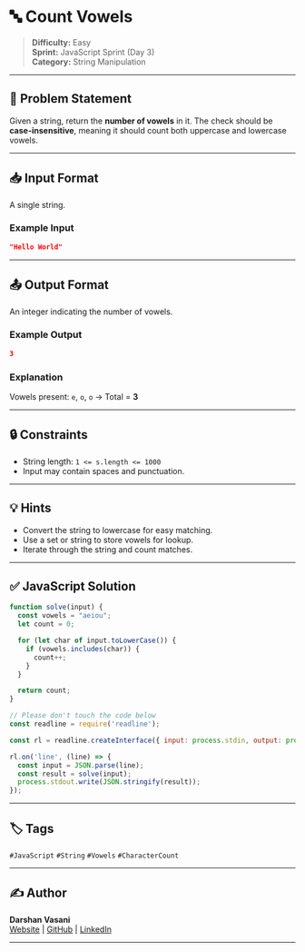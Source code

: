 # 🔤 Count Vowels

> **Difficulty:** Easy  
> **Sprint:** JavaScript Sprint (Day 3)  
> **Category:** String Manipulation

---

## 📝 Problem Statement

Given a string, return the **number of vowels** in it. The check should be **case-insensitive**, meaning it should count both uppercase and lowercase vowels.

---

## 📥 Input Format

A single string.

### Example Input

```json
"Hello World"
```

---

## 📤 Output Format

An integer indicating the number of vowels.

### Example Output

```json
3
```

### Explanation

Vowels present: `e`, `o`, `o` → Total = **3**

---

## 🔒 Constraints

- String length: `1 <= s.length <= 1000`
- Input may contain spaces and punctuation.

---

## 💡 Hints

- Convert the string to lowercase for easy matching.
- Use a set or string to store vowels for lookup.
- Iterate through the string and count matches.

---

## ✅ JavaScript Solution

```js
function solve(input) {
  const vowels = "aeiou";
  let count = 0;

  for (let char of input.toLowerCase()) {
    if (vowels.includes(char)) {
      count++;
    }
  }

  return count;
}

// Please don't touch the code below
const readline = require('readline');

const rl = readline.createInterface({ input: process.stdin, output: process.stdout });

rl.on('line', (line) => {
  const input = JSON.parse(line);
  const result = solve(input);
  process.stdout.write(JSON.stringify(result));
});
```

---

## 🏷️ Tags

`#JavaScript` `#String` `#Vowels` `#CharacterCount`

---

## ✍️ Author

**Darshan Vasani**  
[Website](https://dpvasani56.vercel.app/) | [GitHub](https://github.com/dpvasani) | [LinkedIn](https://linkedin.com/in/dpvasani56)

---
